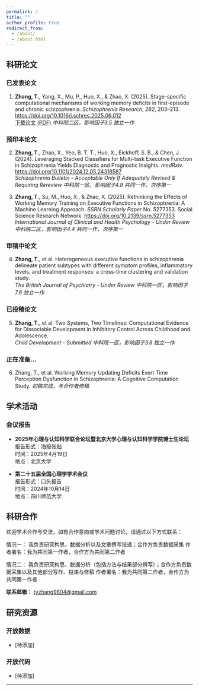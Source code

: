 ```yaml
---
permalink: /
title: ""
author_profile: true
redirect_from: 
  - /about/
  - /about.html
---
```


## 科研论文

### 已发表论文
1. **Zhang, T.**, Yang, X., Mu, P., Huo, X., & Zhao, X. (2025). Stage-specific computational mechanisms of working memory deficits in first-episode and chronic schizophrenia. *Schizophrenia Research*, *282*, 203–213. https://doi.org/10.1016/j.schres.2025.06.012  
   [下载论文 (PDF)](https://tyzhang98.github.io/zhang/files/paper1.pdf)
   *中科院二区，影响因子3.5*
   *独立一作*

### 预印本论文
2. **Zhang, T.**, Zhao, X., Yeo, B. T. T., Huo, X., Eickhoff, S. B., & Chen, J. (2024). Leveraging Stacked Classifiers for Multi-task Executive Function in Schizophrenia Yields Diagnostic and Prognostic Insights. *medRxiv*. https://doi.org/10.1101/2024.12.05.24318587  
   *Schizophrenia Bulletin - Acceptable Only If Adequately Revised & Requiring Rereview*
   *中科院一区，影响因子4.8*
   *共同一作，次序第一*

3. **Zhang, T.**, Su, M., Huo, X., & Zhao, X. (2025). Rethinking the Effects of Working Memory Training on Executive Functions in Schizophrenia: A Machine Learning Approach. *SSRN Scholarly Paper* No. 5277353. Social Science Research Network. https://doi.org/10.2139/ssrn.5277353
  *International Journal of Clinical and Health Psychology - Under Review*
  *中科院二区，影响因子4.4*
  *共同一作，次序第一*

### 审稿中论文
4. **Zhang, T.**, et al. Heterogeneous executive functions in schizophrenia delineate patient subtypes with different symptom profiles, inflammatory levels, and treatment responses: a cross-time clustering and validation study.  
  *The British Journal of Psychiatry - Under Review*
  *中科院一区，影响因子7.6*
  *独立一作*

### 已投稿论文
5. **Zhang, T.**, et al. Two Systems, Two Timelines: Computational Evidence for Dissociable Development in Inhibitory Control Across Childhood and Adolescence.  
  *Child Development - Submitted*
  *中科院一区，影响因子3.8*
  *独立一作*

### 正在准备...
6. Zhang, T., et al. Working Memory Updating Deficits Exert Time Perception Dysfunction in Schizophrenia: A Cognitive Computation Study.
  *初稿完成，与合作者修稿*


## 学术活动

### 会议报告
- **2025年心理与认知科学联合论坛暨北京大学心理与认知科学学院博士生论坛**  
  报告形式：海报张贴  
  时间：2025年4月19日  
  地点：北京大学

- **第二十五届全国心理学学术会议**  
  报告形式：口头报告  
  时间：2024年10月14日  
  地点：四川师范大学

## 科研合作

欢迎学术合作与交流，如有合作意向或学术问题讨论，请通过以下方式联系：

情况一： 我负责研究构思、数据分析以及文章撰写投递；合作方负责数据采集
作者署名：我为共同第一作者，合作方为共同第二作者

情况二： 我负责研究构思、数据分析（包括方法与结果部分撰写）；合作方负责数据采集以及其他部分写作、投递与修稿
作者署名：我为共同第二作者，合作方为共同第一作者

**联系邮箱：** tyzhang9804@gmail.com

## 研究资源


### 开放数据
- [待添加]

### 开放代码
- [待添加]

---
